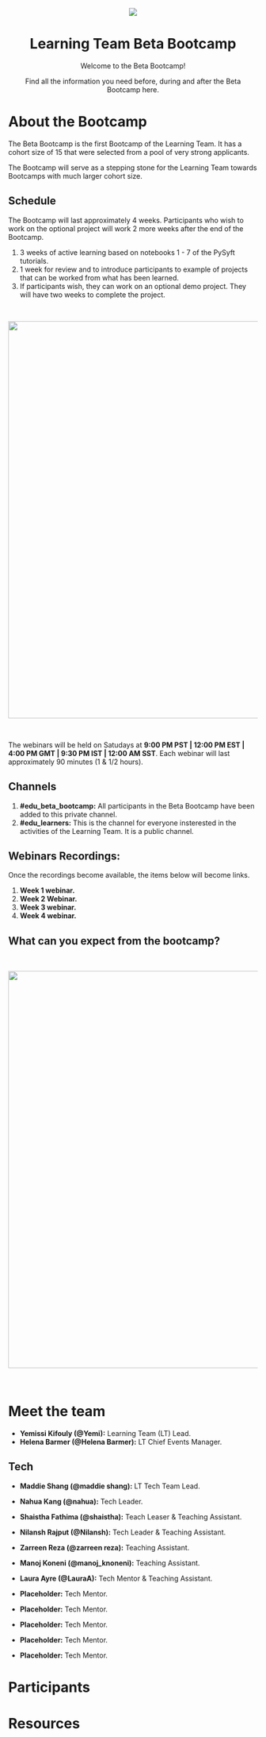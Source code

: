 <p align="center">
  <img src="https://github.com/yemikifouly/Bootcamps/blob/master/images/om_logo.png">
</p>
<h1 align='center'>Learning Team Beta Bootcamp</h1>
    
<p align='center'>Welcome to the Beta Bootcamp!</p>
<p align='center'>Find all the information you need before, during and after the Beta Bootcamp here.</p>

# About the Bootcamp

The Beta Bootcamp is the first Bootcamp of the Learning Team. It has a cohort size of 15 that were selected from a pool of very strong applicants.

The Bootcamp will serve as a stepping stone for the Learning Team towards Bootcamps with much larger cohort size.

## Schedule

The Bootcamp will last approximately 4 weeks. Participants who wish to work on the optional project will work 2 more weeks after the end of the Bootcamp.

1. 3 weeks of active learning based on notebooks 1 - 7 of the PySyft tutorials.
2. 1 week for review and to introduce participants to example of projects that can be worked from what has been learned.
3. If participants wish, they can work on an optional demo project. They will have two weeks to complete the project.


<br>
<p align="center">
  <img width='800' src="https://github.com/yemikifouly/Bootcamps/blob/master/images/schedule.png">
</p>
<br>

The webinars will be held on Satudays at **9:00 PM PST | 12:00 PM EST | 4:00 PM GMT | 9:30 PM IST | 12:00 AM SST**. Each webinar will last approximately 90 minutes (1 & 1/2 hours).

## Channels

1. **#edu_beta_bootcamp:** All participants in the Beta Bootcamp have been added to this private channel.
2. **#edu_learners:** This is the channel for everyone insterested in the activities of the Learning Team. It is a public channel.

## Webinars Recordings:

Once the recordings become available, the items below will become links.

1. **Week 1 webinar.**
2. **Week 2 Webinar.**
3. **Week 3 webinar.**
4. **Week 4 webinar.**

## What can you expect from the bootcamp?

<br>
<p align="center">
  <img width='800' src="https://github.com/yemikifouly/Bootcamps/blob/master/images/info.png">
</p>
<br>

# Meet the team

* **Yemissi Kifouly (@Yemi):** Learning Team (LT) Lead.
* **Helena Barmer (@Helena Barmer):** LT Chief Events Manager.

## Tech

* **Maddie Shang (@maddie shang):** LT Tech Team Lead.

* **Nahua Kang (@nahua):** Tech Leader.
* **Shaistha Fathima (@shaistha):** Teach Leaser & Teaching Assistant.
* **Nilansh Rajput (@Nilansh):** Tech Leader & Teaching Assistant.
* **Zarreen Reza (@zarreen reza):** Teaching Assistant.
* **Manoj Koneni (@manoj_knoneni):** Teaching Assistant.
* **Laura Ayre (@LauraA):** Tech Mentor & Teaching Assistant.

* **Placeholder:** Tech Mentor.
* **Placeholder:** Tech Mentor.
* **Placeholder:** Tech Mentor.
* **Placeholder:** Tech Mentor.
* **Placeholder:** Tech Mentor.


# Participants

# Resources

